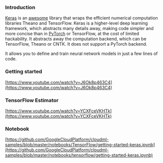 
### Introduction

[Keras](https://keras.io/)     is an [awesome](https://github.com/gym0569/awesome-keras) library that wraps the efficient numerical computation libraries Theano and TensorFlow. Keras is a higher-level deep learning framework, which abstracts many details away, making code simpler and more concise than in [PyTorch](PyTorch) or TensorFlow, at the cost of limited hackability. It abstracts away the computation backend, which can be TensorFlow, Theano or CNTK. It does not support a PyTorch backend.

It allows you to define and train neural network models in just a few lines of code.






### Getting started

[https://www.youtube.com/watch?v=J6Ok8p463C4](https://www.youtube.com/watch?v=J6Ok8p463C4)


### TensorFlow Estimator

[https://www.youtube.com/watch?v=YCXFceVKHTk](https://www.youtube.com/watch?v=YCXFceVKHTk)


### Notebook

[https://github.com/GoogleCloudPlatform/cloudml-samples/blob/master/notebooks/TensorFlow/getting-started-keras.ipynb](https://github.com/GoogleCloudPlatform/cloudml-samples/blob/master/notebooks/tensorflow/getting-started-keras.ipynb)
